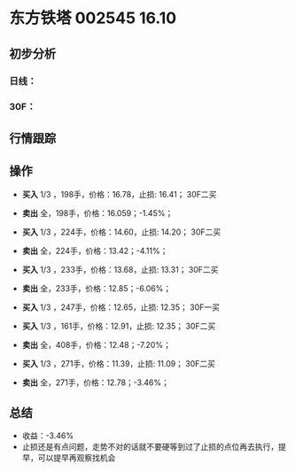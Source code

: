 # 东方铁塔 002545 16.10
## 初步分析
### 日线：
  
### 30F：
  
## 行情跟踪
  
## 操作
  - **买入** 1/3 ，198手，价格：16.78，止损: 16.41； 30F二买
  - **卖出** 全，198手，价格：16.059；-1.45%；

  - **买入** 1/3 ，224手，价格：14.60，止损: 14.20； 30F二买
  - **卖出** 全，224手，价格：13.42；-4.11%；

  - **买入** 1/3 ，233手，价格：13.68，止损: 13.31； 30F二买
  - **卖出** 全，233手，价格：12.85；-6.06%；

  - **买入** 1/3 ，247手，价格：12.65，止损: 12.35； 30F一买
  - **买入** 1/3 ，161手，价格：12.91，止损: 12.35； 30F二买
  - **卖出** 全，408手，价格：12.48；-7.20%；

  - **买入** 1/3 ，271手，价格：11.39，止损: 11.09； 30F二买
  - **卖出** 全，271手，价格：12.78；-3.46%；

## 总结
  - 收益：-3.46%
  - 止损还是有点问题，走势不对的话就不要硬等到过了止损的点位再去执行，提早，可以提早再观察找机会